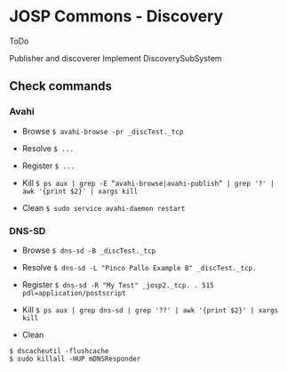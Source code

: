 # JOSP Commons - Discovery

ToDo

Publisher and discoverer
Implement DiscoverySubSystem





## Check commands

### Avahi

* Browse
```$ avahi-browse -pr _discTest._tcp```

* Resolve
```$ ...```

* Register
```$ ...```

* Kill
```$ ps aux | grep -E “avahi-browse|avahi-publish” | grep '?' | awk '{print $2}' | xargs kill```

* Clean
```$ sudo service avahi-daemon restart```


### DNS-SD

* Browse
```$ dns-sd -B _discTest._tcp```

* Resolve
```$ dns-sd -L "Pinco Pallo Example B" _discTest._tcp.```

* Register
```$ dns-sd -R "My Test" _josp2._tcp. . 515 pdl=application/postscript```

* Kill
```$ ps aux | grep dns-sd | grep '??' | awk '{print $2}' | xargs kill```

* Clean
```
$ dscacheutil -flushcache
$ sudo killall -HUP mDNSResponder
```

